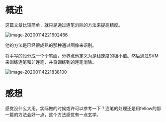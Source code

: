 # 概述

这篇文章比较简单，就只是通过连笔消除的方法来提高精度。

![image-20200114221602486](/home/liyunzhe/Pictures/typora_pic/image-20200114221602486.png)

他的方法是已经很成熟的那种通过图像来识别。

将手写的段分成一个个笔画，分界点他定义为是线速度的极小值。然后通过SVM来训练连笔和非连笔，并将训练到的连笔消除。

![image-20200114221838100](/home/liyunzhe/Pictures/typora_pic/image-20200114221838100.png)

# 感想

感觉没什么大用，实际做的时候或许可以参考一下？连笔的处理还是用fellow的那一篇的方法会好一点，这个方法感觉有一点玄学。